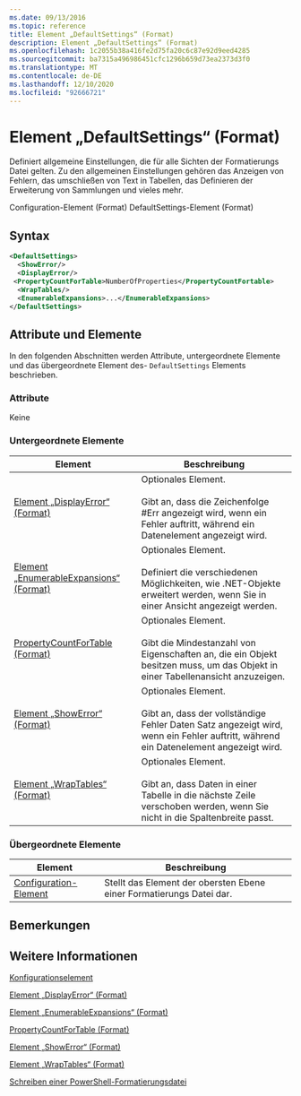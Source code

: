 ```yaml
---
ms.date: 09/13/2016
ms.topic: reference
title: Element „DefaultSettings“ (Format)
description: Element „DefaultSettings“ (Format)
ms.openlocfilehash: 1c2055b38a416fe2d75fa20c6c87e92d9eed4285
ms.sourcegitcommit: ba7315a496986451cfc1296b659d73ea2373d3f0
ms.translationtype: MT
ms.contentlocale: de-DE
ms.lasthandoff: 12/10/2020
ms.locfileid: "92666721"
---
```

# <a name="defaultsettings-element-format"></a>Element „DefaultSettings“ (Format)

Definiert allgemeine Einstellungen, die für alle Sichten der Formatierungs Datei gelten. Zu den allgemeinen Einstellungen gehören das Anzeigen von Fehlern, das umschließen von Text in Tabellen, das Definieren der Erweiterung von Sammlungen und vieles mehr.

Configuration-Element (Format) DefaultSettings-Element (Format)

## <a name="syntax"></a>Syntax

```xml
<DefaultSettings>
  <ShowError/>
  <DisplayError/>
 <PropertyCountForTable>NumberOfProperties</PropertyCountFortable>
  <WrapTables/>
  <EnumerableExpansions>...</EnumerableExpansions>
</DefaultSettings>
```

## <a name="attributes-and-elements"></a>Attribute und Elemente

In den folgenden Abschnitten werden Attribute, untergeordnete Elemente und das übergeordnete Element des- `DefaultSettings` Elements beschrieben.

### <a name="attributes"></a>Attribute

Keine

### <a name="child-elements"></a>Untergeordnete Elemente

|Element|Beschreibung|
|-------------|-----------------|
|[Element „DisplayError“ (Format)](./displayerror-element-format.md)|Optionales Element.<br /><br /> Gibt an, dass die Zeichenfolge #Err angezeigt wird, wenn ein Fehler auftritt, während ein Datenelement angezeigt wird.|
|[Element „EnumerableExpansions“ (Format)](./enumerableexpansions-element-format.md)|Optionales Element.<br /><br /> Definiert die verschiedenen Möglichkeiten, wie .NET-Objekte erweitert werden, wenn Sie in einer Ansicht angezeigt werden.|
|[PropertyCountForTable (Format)](./propertycountfortable-element-format.md)|Optionales Element.<br /><br /> Gibt die Mindestanzahl von Eigenschaften an, die ein Objekt besitzen muss, um das Objekt in einer Tabellenansicht anzuzeigen.|
|[Element „ShowError“ (Format)](./showerror-element-format.md)|Optionales Element.<br /><br /> Gibt an, dass der vollständige Fehler Daten Satz angezeigt wird, wenn ein Fehler auftritt, während ein Datenelement angezeigt wird.|
|[Element „WrapTables“ (Format)](./wraptables-element-format.md)|Optionales Element.<br /><br /> Gibt an, dass Daten in einer Tabelle in die nächste Zeile verschoben werden, wenn Sie nicht in die Spaltenbreite passt.|

### <a name="parent-elements"></a>Übergeordnete Elemente

|Element|Beschreibung|
|-------------|-----------------|
|[Configuration-Element](./configuration-element-format.md)|Stellt das Element der obersten Ebene einer Formatierungs Datei dar.|

## <a name="remarks"></a>Bemerkungen

## <a name="see-also"></a>Weitere Informationen

[Konfigurationselement](./configuration-element-format.md)

[Element „DisplayError“ (Format)](./displayerror-element-format.md)

[Element „EnumerableExpansions“ (Format)](./enumerableexpansions-element-format.md)

[PropertyCountForTable (Format)](./propertycountfortable-element-format.md)

[Element „ShowError“ (Format)](./showerror-element-format.md)

[Element „WrapTables“ (Format)](./wraptables-element-format.md)

[Schreiben einer PowerShell-Formatierungsdatei](./writing-a-powershell-formatting-file.md)
